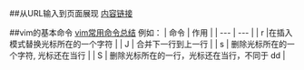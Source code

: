 ##从URL输入到页面展现
[内容链接](http://www.jianshu.com/p/98d74c032a99)

##vim的基本命令
[vim常用命令总结](http://pizn.github.io/2012/03/03/vim-commonly-used-command.html)
例如：
| 命令 | 作用 | 
| --- | --- | 
| r |在插入模式替换光标所在的一个字符 | 
| J | 合并下一行到上一行 | 
| s | 删除光标所在的一个字符, 光标还在当行 | 
| S | 删除光标所在的一行，光标还在当行，不同于 dd | 



